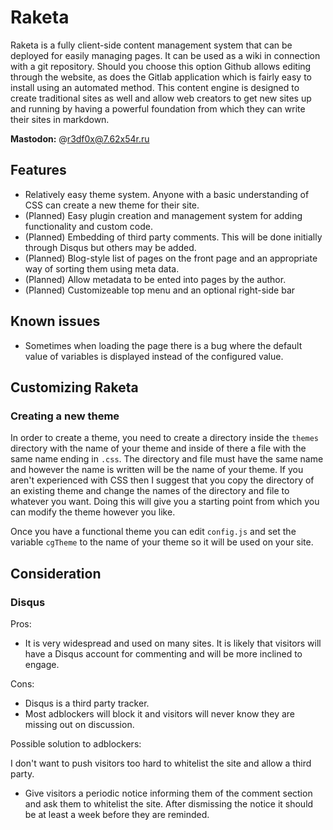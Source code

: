 # Raketa

Raketa is a fully client-side content management system that can be deployed for easily managing pages.  It can be used as a wiki in connection with a git repository.  Should you choose this option Github allows editing through the website, as does the Gitlab application which is fairly easy to install using an automated method.  This content engine is designed to create traditional sites as well and allow web creators to get new sites up and running by having a powerful foundation from which they can write their sites in markdown.

**Mastodon:** @r3df0x@7.62x54r.ru

## Features

* Relatively easy theme system.  Anyone with a basic understanding of CSS can create a new theme for their site.
* (Planned) Easy plugin creation and management system for adding functionality and custom code.
* (Planned) Embedding of third party comments.  This will be done initially through Disqus but others may be added.
* (Planned) Blog-style list of pages on the front page and an appropriate way of sorting them using meta data.
* (Planned) Allow metadata to be ented into pages by the author.
* (Planned) Customizeable top menu and an optional right-side bar

## Known issues

* Sometimes when loading the page there is a bug where the default value of variables is displayed instead of the configured value.

## Customizing Raketa

### Creating a new theme

In order to create a theme, you need to create a directory inside the `themes` directory with the name of your theme and inside of there a file with the same name ending in `.css`.  The directory and file must have the same name and however the name is written will be the name of your theme.  If you aren't experienced with CSS then I suggest that you copy the directory of an existing theme and change the names of the directory and file to whatever you want.  Doing this will give you a starting point from which you can modify the theme however you like.

Once you have a functional theme you can edit `config.js` and set the variable `cgTheme` to the name of your theme so it will be used on your site.

## Consideration

### Disqus

Pros:
* It is very widespread and used on many sites.  It is likely that visitors will have a Disqus account for commenting and will be more inclined to engage.

Cons:
* Disqus is a third party tracker.
* Most adblockers will block it and visitors will never know they are missing out on discussion.

Possible solution to adblockers:

I don't want to push visitors too hard to whitelist the site and allow a third party.

* Give visitors a periodic notice informing them of the comment section and ask them to whitelist the site.  After dismissing the notice it should be at least a week before they are reminded.